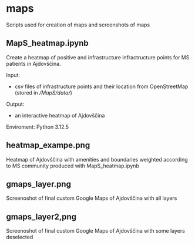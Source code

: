 # maps

Scripts used for creation of maps and screenshots of maps

## MapS_heatmap.ipynb

Create a heatmap of positive and infrastructure infractructure points for MS patients in Ajdovščina. 		

Input: 	
- csv files of infrastructure points and their location from OpenStreetMap (stored in _/MapS/data/_)	

Output: 	
- an interactive heatmap of Ajdovščina

Enviroment: Python 3.12.5

## heatmap_exampe.png

Heatmap of Ajdovščina with amenities and boundaries weighted according to MS community produced with MapS_heatmap.ipynb 

## gmaps_layer.png

Screenoshot of final custom Google Maps of Ajdovščina with all layers

## gmaps_layer2,png

Screenoshot of final custom Google Maps of Ajdovščina with some layers deselected

